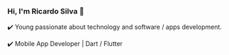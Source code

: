 ### Hi, I'm Ricardo Silva 👋

✔️ Young passionate about technology and software / apps development.

✔️ Mobile App Developer | Dart / Flutter

<!-- 💻 I’m currently working on Zallpy Digital | BMW Partner as Flutter Developer.

[<img src="https://img.shields.io/badge/linkedin-%230077B5.svg?&style=for-the-badge&logo=linkedin&logoColor=white" />](https://www.linkedin.com/in/-silva-ricardo)

<!--
**silva-ricardo/silva-ricardo 
** is a ✨ _special_ ✨ repository because its `README.md` (this file) appears on your GitHub profile.

Here are some ideas to get you started:

- 🔭 I’m currently w   orking on ... 
- 🌱 I’m currently   learning ...   
- 👯 I’m looking to collaborate on ...
- 🤔 I’m looking for help with ...
- 💬 Ask me about ...
- 📫 How to reach me: ...
- 😄 Pronouns: ...
- ⚡ Fun fact: ...
-->












